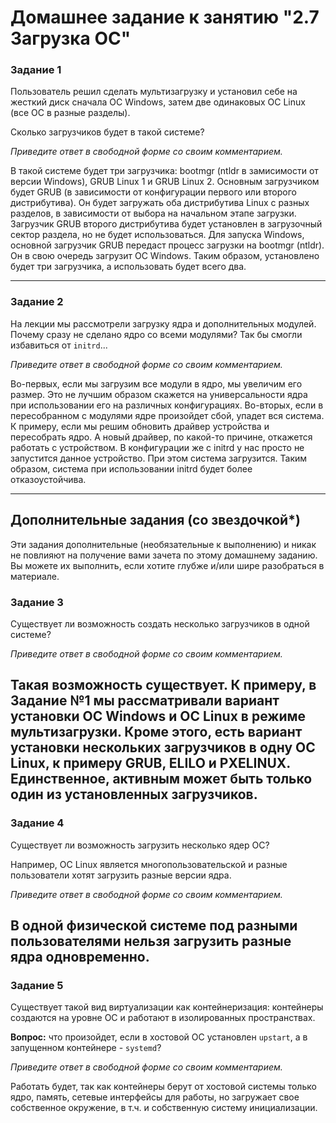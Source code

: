 # Домашнее задание к занятию "2.7 Загрузка ОС"

### Задание 1

Пользователь решил сделать мультизагрузку и установил себе на жесткий диск сначала ОС Windows, затем две одинаковых ОС Linux (все ОС в разные разделы). 

Сколько загрузчиков будет в такой системе?

*Приведите ответ в свободной форме со своим комментарием.*

В такой системе будет три загрузчика: bootmgr (ntldr в замисимости от версии Windows), GRUB Linux 1 и GRUB Linux 2. Основным загрузчиком будет GRUB (в зависимости от конфигурации первого или второго дистрибутива). Он будет загружать оба 
дистрибутива Linux с разных разделов, в зависимости от выбора на начальном этапе загрузки. Загрузчик GRUB второго дистрибутива будет установлен в загрузочный сектор 
раздела, но не будет использоваться. Для запуска Windows, основной загрузчик GRUB передаст процесс загрузки на bootmgr (ntldr). Он в свою очередь загрузит ОС 
Windows. Таким образом, установлено будет три загрузчика, а использовать будет всего два.

---

### Задание 2

На лекции мы рассмотрели загрузку ядра и дополнительных модулей. Почему сразу не сделано ядро со всеми модулями? Так бы смогли избавиться от `initrd`...

*Приведите ответ в свободной форме со своим комментарием.*

Во-первых, если мы загрузим все модули в ядро, мы увеличим его размер. Это не лучшим образом скажется на универсальности ядра при использовании его на различных конфигурациях. Во-вторых, если в пересобранном с модулями ядре произойдет сбой, упадет вся система. К примеру, если мы решим обновить драйвер устройства и пересобрать ядро. А новый драйвер, по какой-то причине, откажется работать с устройством. В конфигурации же с initrd у нас просто не запустится данное устройство. При этом система загрузится. Таким образом, система при использовании initrd будет более отказоустойчива.

---

## Дополнительные задания (со звездочкой*)
Эти задания дополнительные (необязательные к выполнению) и никак не повлияют на получение вами зачета по этому домашнему заданию. Вы можете их выполнить, если хотите глубже и/или шире разобраться в материале.

### Задание 3

Существует ли возможность создать несколько загрузчиков в одной системе?

*Приведите ответ в свободной форме со своим комментарием.*

Такая возможность существует. К примеру, в Задание №1 мы рассматривали вариант установки ОС Windows и ОС Linux в режиме мультизагрузки. Кроме этого, есть вариант установки нескольких загрузчиков в одну ОС Linux, к примеру GRUB, ELILO и PXELINUX. Единственное, активным может быть только один из установленных загрузчиков.
---

### Задание 4

Существует ли возможность загрузить несколько ядер ОС?

Например, ОС Linux является многопользовательской и разные пользователи хотят загрузить разные версии ядра.

*Приведите ответ в свободной форме со своим комментарием.*

В одной физической системе под разными пользователями нельзя загрузить разные ядра одновременно.
------

### Задание 5

Существует такой вид виртуализации как контейнеризация: контейнеры создаются на уровне ОС и работают в изолированных пространствах.

**Вопрос:** что произойдет, если в хостовой ОС установлен `upstart`, а в запущенном контейнере - `systemd`?

*Приведите ответ в свободной форме со своим комментарием.*

Работать будет, так как контейнеры берут от хостовой системы только ядро, память, сетевые интерфейсы для работы, но загружает свое собственное окружение, в т.ч. и собственную систему инициализации.
